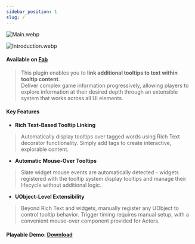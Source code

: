 ```yaml
---
sidebar_position: 1
slug: /
---
```

![Main.webp](/assets/Main.webp)

![Introduction.webp](/assets/Introduction/Introduction.webp)

#### Available on [Fab](https://www.fab.com/listings/c4688759-ca4d-4205-b283-a2e9144348ce)

> This plugin enables you to **link additional tooltips to text within tooltip content**.  
> Deliver complex game information progressively, allowing players to explore information at their desired depth through an extensible system that works across all UI elements.

#### **Key Features**

- **Rich Text-Based Tooltip Linking**

> Automatically display tooltips over tagged words using Rich Text decorator functionality. Simply add tags to create interactive, explorable content.

- **Automatic Mouse-Over Tooltips**

> Slate widget mouse events are automatically detected - widgets registered with the tooltip system display tooltips and manage their lifecycle without additional logic.

- **UObject-Level Extensibility**

> Beyond Rich Text and widgets, manually register any UObject to control tooltip behavior. Trigger timing requires manual setup, with a convenient mouse-over component provided for Actors.

#### **Playable Demo:** [Download](https://drive.google.com/file/d/1whF9vxrPeLvyydAoU8f4zokTZSpMLy3n/view?usp=sharing)
